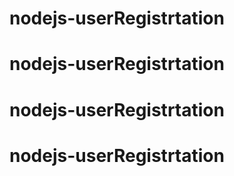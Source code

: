 # nodejs-userRegistrtation
# nodejs-userRegistrtation
# nodejs-userRegistrtation
# nodejs-userRegistrtation

